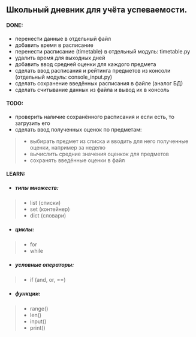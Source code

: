 ## Школьный дневник для учёта успеваемости.

#### DONE:
- перенести данные в отдельный файл
- добавить время в расписание
- перенести расписание (timetable) в отдельный модуль: timetable.py
- удалить время для выходных дней
- добавить ввод средней оценки для каждого предмета
- сделать ввод расписания и рейтинга предметов из консоли (отдельный модуль: console_input.py)
- сделать сохранение введённых расписания в файле (аналог БД)
- сделать считывание данных из файла и вывод их в консоль

#### TODO:
- проверить наличие сохранённого расписания и если есть, то загрузить его
- сделать ввод полученных оценок по предметам:
> - выбирать предмет из списка и вводить для него полученные оценки, например за неделю
> - вычислить средние значения оценкок для предметов
> - сохранять введённые оценки в файл

#### LEARN:
- ##### типы множеств:
> - list (списки)
> - set  (контейнер)
> - dict (словари)
- ##### циклы:
> - for
> - while
- ##### условные операторы:
> - if (and, or, ==)
- ##### функции:
> - range()
> - len()
> - input()
> - print()
